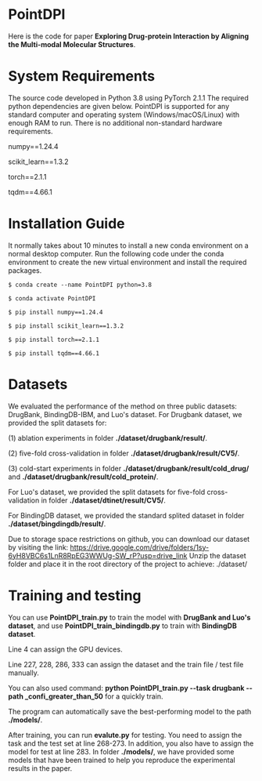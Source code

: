 # PointDPI
Here is the code for paper **Exploring Drug-protein Interaction by Aligning the Multi-modal Molecular Structures**. 

# System Requirements
The source code developed in Python 3.8 using PyTorch 2.1.1 The required python dependencies are given below. PointDPI is supported for any standard computer and operating system (Windows/macOS/Linux) with enough RAM to run. There is no additional non-standard hardware requirements.

numpy==1.24.4

scikit_learn==1.3.2

torch==2.1.1

tqdm==4.66.1

# Installation Guide
It normally takes about 10 minutes to install a new conda environment on a normal desktop computer. Run the following code under the conda environment to create the new virtual environment and install the required packages.
    
    $ conda create --name PointDPI python=3.8
    
    $ conda activate PointDPI

    $ pip install numpy==1.24.4
    
    $ pip install scikit_learn==1.3.2
    
    $ pip install torch==2.1.1
    
    $ pip install tqdm==4.66.1

# Datasets
We evaluated the performance of the method on three public datasets: DrugBank, BindingDB-IBM, and Luo's dataset.
For Drugbank dataset, we provided the split datasets for:

(1) ablation experiments in folder **./dataset/drugbank/result/**.

(2) five-fold cross-validation in folder **./dataset/drugbank/result/CV5/**.

(3) cold-start experiments in folder **./dataset/drugbank/result/cold_drug/** and **./dataset/drugbank/result/cold_protein/**.

For Luo's dataset, we provided the split datasets for five-fold cross-validation in folder **./dataset/dtinet/result/CV5/**.

For BindingDB dataset, we provided the standard splited dataset in folder **./dataset/bingdingdb/result/**.

Due to storage space restrictions on github, you can download our dataset by visiting the link: https://drive.google.com/drive/folders/1sy-6yH8VBC6s1LnR8RpEG3WWUg-SW_rP?usp=drive_link
Unzip the dataset folder and place it in the root directory of the project to achieve: ./dataset/

# Training and testing
You can use **PointDPI_train.py** to train the model with **DrugBank and Luo's dataset**, and use **PointDPI_train_bindingdb.py** to train with **BindingDB dataset**. 

Line 4 can assign the GPU devices. 

Line 227, 228, 286, 333 can assign the dataset and the train file / test file manually.

You can also used command:  **python PointDPI_train.py --task drugbank --path _confi_greater_than_50** for a quickly train.

The program can automatically save the best-performing model to the path **./models/**.

After training, you can run **evalute.py** for testing. You need to assign the task and the test set at line 268-273. In addition, you also have to assign the model for test at line 283. In folder **./models/**, we have provided some models that have been trained to help you reproduce the experimental results in the paper.
